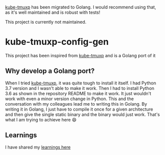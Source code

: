 [kube-tmuxp](https://github.com/thecasualcoder/kube-tmuxp/) has been migrated to Golang. I would recommend using that, as it's well 
maintained and is robust with tests!

This project is currently not maintained.

# kube-tmuxp-config-gen

This project has been inspired from [kube-tmuxp](https://github.com/arunvelsriram/kube-tmuxp/) and is a Golang port of it

## Why develop a Golang port?

When I tried [kube-tmuxp](https://github.com/arunvelsriram/kube-tmuxp/), it was quite tough to install it itself. I had Python 3.7 version and I wasn't able to make it work. Then I had to install Python 3.6 as shown in the repository README to make it work. It just wouldn't work with even a minor version change in Python. This and the conversation with my colleagues lead me to writing this in Golang. By writing it in Golang, I just have to compile it once for a given architecture and then give the single static binary and the binary would just work. That's what I am trying to achieve here 😄

## Learnings

I have shared my [learnings here](LEARNINGS.md)
